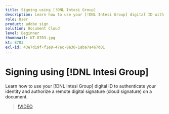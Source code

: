 ```yaml
---
title: Signing using [!DNL Intesi Group]
description: Learn how to use your [!DNL Intesi Group] digital ID with Adobe Sign
role: User
product: adobe sign
solution: Document Cloud
level: Beginner
thumbnail: KT-8703.jpg
kt: 8703
exl-id: 43e7d19f-f1e8-47ec-8e30-1aba7a467d01
---
```

# Signing using [!DNL Intesi Group]

Learn how to use your [!DNL Intesi Group] digital ID to authenticate your identity and authorize a remote digital signature (cloud signature) on a document.

>[!VIDEO](https://video.tv.adobe.com/v/336989?hidetitle=true)
